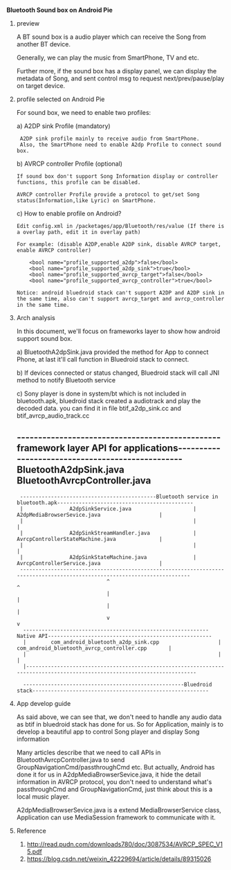 **Bluetooth Sound box on Android Pie**

  1. preview
  
       A BT sound box is a audio player which can receive the Song from another BT device.
       
       Generally, we can play the music from SmartPhone, TV and etc.
       
       Further more, if the sound box has a display panel, we can display the metadata of Song, and sent control msg to request next/prev/pause/play on target device.
  
  2. profile selected on Android Pie
    
      For sound box, we need to enable two profiles:
      
      a) A2DP sink Profile (mandatory)
      
          A2DP sink profile mainly to receive audio from SmartPhone.
          Also, the SmartPhone need to enable A2dp Profile to connect sound box.
      
      b) AVRCP controller Profile (optional)
       
         If sound box don't support Song Information display or controller functions, this profile can be disabled.
         
         AVRCP controller Profile provide a protocol to get/set Song status(Information,like Lyric) on SmartPhone.
         
      c) How to enable profile on Android?
      
         Edit config.xml in /packetages/app/Bluetooth/res/value (If there is a overlay path, edit it in overlay path)
         
         For example: (disable A2DP,enable A2DP sink, disable AVRCP target, enable AVRCP controller)
         
             <bool name="profile_supported_a2dp">false</bool>
             <bool name="profile_supported_a2dp_sink">true</bool>
             <bool name="profile_supported_avrcp_target">false</bool>
             <bool name="profile_supported_avrcp_controller">true</bool>
             
         Notice: android bluedroid stack can't support A2DP and A2DP sink in the same time, also can't support avrcp_target and avrcp_controller in the same time.
  3. Arch analysis
  
      In this document, we'll focus on frameworks layer to show how android support sound box.
      
      a)  BluetoothA2dpSink.java  provided the method for App to connect Phone, at last it'll call function in Bluedroid stack to connect.
      
      b)  If devices connected or status changed, Bluedroid stack will call JNI method to notify Bluetooth service 
      
      c)  Sony player is done in system/bt which is not included in bluetooth.apk, bluedroid stack created a audiotrack and play the decoded data.
      you can find it in file btif_a2dp_sink.cc and btif_avrcp_audio_track.cc
      
      ------------------------------------------------framework layer API for applications-------------------------------------------------                    
                         BluetoothA2dpSink.java                                      BluetoothAvrcpController.java   
      -------------------------------------------------------------------------------------------------------------------------------------
          --------------------------------------------Bluetooth service in bluetooth.apk--------------------------------------------
          |               A2dpSinkService.java                    |                   A2dpMediaBrowserSevice.java                   |
          |                                                       |                                                                 |
          |               A2dpSinkStreamHandler.java              |                   AvrcpControllerStateMachine.java              |
          |                                                       |                                                                 |
          |               A2dpSinkStateMachine.java               |                   AvrcpControllerService.java                   |
          --------------------------------------------------------------------------------------------------------------------------
                                      ^                                                              ^
                                      |                                                              |
                                      |                                                              |
                                      v                                                              v
           ------------------------------------------------------------Native API-----------------------------------------------------
           |        com_android_bluetooth_a2dp_sink.cpp                   |          com_android_bluetooth_avrcp_controller.cpp       |
           |                                                              |                                                           |
           |--------------------------------------------------------------------------------------------------------------------------
           
           ----------------------------------------------------Bluedroid stack---------------------------------------------------------
  4. App develop guide
     
     As said above, we can see that, we don't need to handle any audio data as btif in bluedroid stack has done for us.
     So for Application, mainly is to develop a beautiful app to control Song player and display Song information
     
     Many articles describe that we need to call APIs  in BluetoothAvrcpController.java to send GroupNavigationCmd/passthroughCmd etc.
     But actually, Android has done it for us in A2dpMediaBrowserSevice.java, it hide the detail information in AVRCP protocol, you don't need to
     understand what's passthroughCmd and GroupNavigationCmd, just think about this is a local music player.
     
     A2dpMediaBrowserSevice.java is a extend MediaBrowserService class, Application can use MediaSession framework to communicate with it.
     
     
 5. Reference
 
     1. http://read.pudn.com/downloads780/doc/3087534/AVRCP_SPEC_V15.pdf
     2. https://blog.csdn.net/weixin_42229694/article/details/89315026
